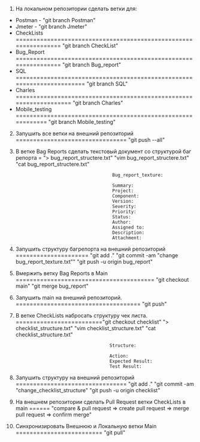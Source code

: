 1. На локальном репозитории сделать ветки для:
- Postman - "git branch Postman"
- Jmeter - "git branch Jmeter"
- CheckLists ================================================================ "git branch CheckList"
- Bug_Report ================================================================ "git branch Bug_report"
- SQL ======================================================================= "git branch SQL"
- Charles =================================================================== "git branch Charles"
- Mobile_testing ============================================================ "git branch Mobile_testing"

2. Запушить все ветки на внешний репозиторий ================================ "git push --all"

3. В ветке Bag Reports сделать текстовый документ со структурой баг репорта = "> bug_report_structere.txt"
									      "vim bug_report_structere.txt"
									      "cat bug_report_structere.txt"

									       Bug_report_texture:

									       Summary:
									       Project:
									       Component:
									       Version:
									       Severity:
									       Priority:
									       Status:
									       Author:
									       Assigned to:
									       Description:
									       Attachment:

4. Запушить структуру багрепорта на внешний репозиторий ===================== "git add ."
									      "git commit -am "change bug_report_texture.txt""
									      "git push -u origin bug_report"

5. Вмержить ветку Bag Reports в Main ======================================== "git checkout main"
									      "git merge bug_report"

6. Запушить main на внешний репозиторий. ==================================== "git push"

7. В ветке CheckLists набросать структуру чек листа. ========================="git checkout checklist"
									      "> checklist_structure.txt"
									      "vim checklist_structure.txt"
									      "cat checklist_structure.txt"

									      Structure:

									      Action:
									      Expected Result:
									      Test Result:



8. Запушить структуру на внешний репозиторий ================================ "git add ."
									      "git commit -am "change_checklist_structure"
									      "git push -u origin checklist"

9. На внешнем репозитории сделать Pull Request ветки CheckLists в main ====== "compare & pull request => create pull request => merge pull request => confirm merge"

10. Синхронизировать Внешнюю и Локальную ветки Main ========================= "git pull"
